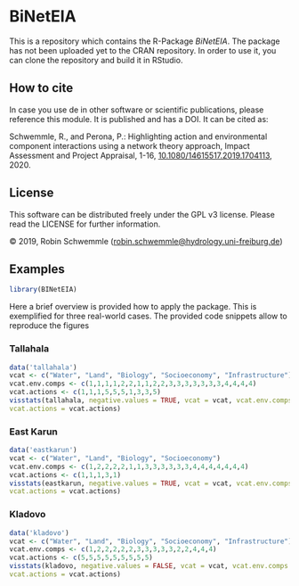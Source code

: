 # BiNetEIA

This is a repository which contains the R-Package *BiNetEIA*. The package has not been uploaded yet to the CRAN repository. In order to use it, you can clone the repository and build it in RStudio.

## How to cite

In case you use de in other software or scientific publications,
please reference this module. It is published and has a DOI. It can be cited
as:

  Schwemmle, R., and Perona, P.: Highlighting action and environmental component interactions using a
  network theory approach, Impact Assessment and Project Appraisal, 1-16,
  [10.1080/14615517.2019.1704113](https://doi.org/10.1080/14615517.2019.1704113), 2020.

## License
This software can be distributed freely under the GPL v3 license. Please read the LICENSE for further information.

© 2019, Robin Schwemmle (<robin.schwemmle@hydrology.uni-freiburg.de>)

## Examples

```r
library(BINetEIA)
```

Here a brief overview is provided how to apply the package. This is exemplified for three real-world cases. The provided code snippets allow to reproduce the figures

### Tallahala
```r
data('tallahala')
vcat <- c("Water", "Land", "Biology", "Socioeconomy", "Infrastructure")
vcat.env.comps <- c(1,1,1,1,2,2,1,1,2,2,3,3,3,3,3,3,3,4,4,4,4)
vcat.actions <- c(1,1,1,5,5,5,1,3,3,5)
visstats(tallahala, negative.values = TRUE, vcat = vcat, vcat.env.comps = vcat.env.comps,
vcat.actions = vcat.actions)
```

### East Karun
```r
data('eastkarun')
vcat <- c("Water", "Land", "Biology", "Socioeconomy")
vcat.env.comps <- c(1,2,2,2,2,1,1,3,3,3,3,3,3,4,4,4,4,4,4,4)
vcat.actions <- c(1,1,1,3,1)
visstats(eastkarun, negative.values = TRUE, vcat = vcat, vcat.env.comps = vcat.env.comps,
vcat.actions = vcat.actions)
```


### Kladovo

```r
data('kladovo')
vcat <- c("Water", "Land", "Biology", "Socioeconomy", "Infrastructure")
vcat.env.comps <- c(1,2,2,2,2,2,3,3,3,3,3,2,2,4,4,4)
vcat.actions <- c(5,5,5,5,5,5,5,5,5)
visstats(kladovo, negative.values = FALSE, vcat = vcat, vcat.env.comps = vcat.env.comps,
vcat.actions = vcat.actions)
```

